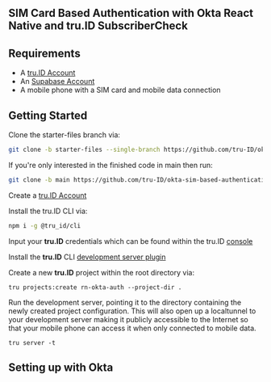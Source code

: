 ## SIM Card Based Authentication with Okta React Native and tru.ID SubscriberCheck

## Requirements

- A [tru.ID Account](https://tru.id)
- An [Supabase Account](https://developer.okta.com)
- A mobile phone with a SIM card and mobile data connection

## Getting Started

Clone the starter-files branch via:

```bash
git clone -b starter-files --single-branch https://github.com/tru-ID/okta-sim-based-authentication-react-native.git
```

If you're only interested in the finished code in main then run:

```bash
git clone -b main https://github.com/tru-ID/okta-sim-based-authentication-react-native.git
```

Create a [tru.ID Account](https://tru.id)

Install the tru.ID CLI via:

```bash
npm i -g @tru_id/cli

```

Input your **tru.ID** credentials which can be found within the tru.ID [console](https://developer.tru.id/console)

Install the **tru.ID** CLI [development server plugin](https://github.com/tru-ID/cli-plugin-dev-server)

Create a new **tru.ID** project within the root directory via:

```
tru projects:create rn-okta-auth --project-dir .
```

Run the development server, pointing it to the directory containing the newly created project configuration. This will also open up a localtunnel to your development server making it publicly accessible to the Internet so that your mobile phone can access it when only connected to mobile data.

```
tru server -t
```

## Setting up with Okta
